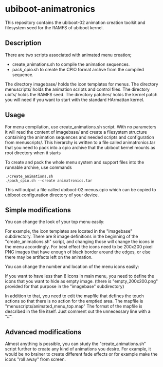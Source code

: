 # ubiboot-animatronics

This repository contains the ubiboot-02 animation creation toolkit and filesystem seed for the RAMFS of ubiboot kernel.

## Description

There are two scripts associated with animated menu creation;
 * create_animations.sh to compile the animation sequences.
 * pack_cpio.sh to create the CPIO format archve from the compiled sequence.

The directory imagebase/ holds the icon templates for menus.
The directory menuscripts/ holds the animation scripts and control files.
The directory ubifs/ holds the RAMFS seed.
The directory patches/ holds the kernel patch you will need if you want to start with the standard HArmattan kernel.

## Usage

For menu compilation, use create_animations.sh script. With no parameters it will read the content of imagebase/ and create a filesystem structure containing the animation sequences and needed scripts and configuration from menuscripts/.
This hierarchy is written to a file called animatronics.tar that you need to pack into a cpio archive that the ubiboot kernel mounts as root directory when it starts

To create and pack the whole menu system and support files into the runnable archive, use commands
```
./create_animations.sh
./pack_cpio.sh --create animatronics.tar
```

This will output a file called ubiboot-02.menus.cpio which can be copied to ubiboot configuration directory of your device. 

## Simple modifications

 You can change the look of your top menu easily:

 For example, the icon templates are located in the "imagebase" subdirectory. There are 8 image definitions in the beginning of the "create_animations.sh" script, and changing those will change the icons in the menu accordingly.
For best effect the icons need to be 200x200 pixel PNG images that have enough of black border around the edges, or else there may be artifacts left on the animation.

You can change the number and location of the menu icons easily:

If you want to have less than 8 icons in main menu, you need to define the icons that you want to hide as empty image. (there is "empty_200x200.png" provided for that purpose in the "imagebase" subdirectory)

In addition to that, you need to edit the mapfile that defines the touch actions so that there is no action for the emptied area.
The mapfile is "menuscripts/animated_menu_top.map" The format of the mapfile is described in the file itself. Just comment out the unnecessary line with a "#".

## Advanced modifications

Almost anything is possible, you can study the "create_animations.sh" script further to create any kind of animations you desire. For example, it would be no brainer to create different fade effects or for example make the icons "roll away" from screen.
